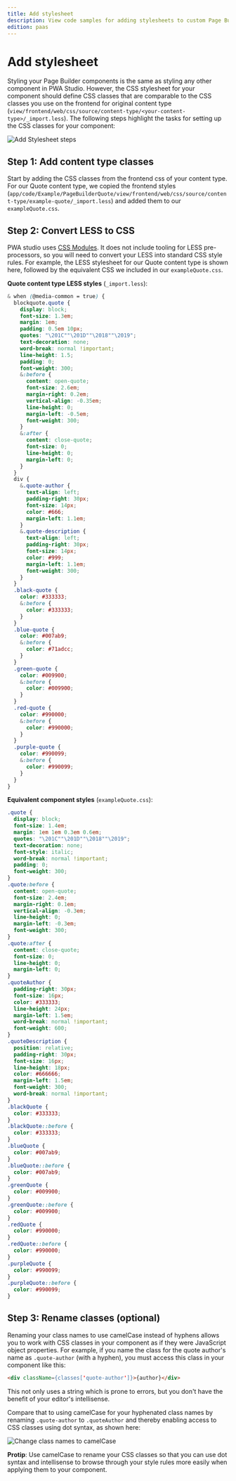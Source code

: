 ```yaml
---
title: Add stylesheet
description: View code samples for adding stylesheets to custom Page Builder components in PWA Studio storefront projects.
edition: paas
---
```


# Add stylesheet

Styling your Page Builder components is the same as styling any other component in PWA Studio. However, the CSS stylesheet for your component should define CSS classes that are comparable to the CSS classes you use on the frontend for original content type (`view/frontend/web/css/source/content-type/<your-content-type>/_import.less`). The following steps highlight the tasks for setting up the CSS classes for your component:

![Add Stylesheet steps](images/AddStylesheetSteps.svg)

## Step 1: Add content type classes

Start by adding the CSS classes from the frontend css of your content type. For our Quote content type, we copied the frontend styles (`app/code/Example/PageBuilderQuote/view/frontend/web/css/source/content-type/example-quote/_import.less`) and added them to our `exampleQuote.css`.

## Step 2: Convert LESS to CSS

PWA studio uses [CSS Modules][]. It does not include tooling for LESS pre-processors, so you will need to convert your LESS into standard CSS style rules. For example, the LESS stylesheet for our Quote content type is shown here, followed by the equivalent CSS we included in our `exampleQuote.css`.

**Quote content type LESS styles** (`_import.less`):

```scss
& when (@media-common = true) {
  blockquote.quote {
    display: block;
    font-size: 1.3em;
    margin: 1em;
    padding: 0.5em 10px;
    quotes: "\201C""\201D""\2018""\2019";
    text-decoration: none;
    word-break: normal !important;
    line-height: 1.5;
    padding: 0;
    font-weight: 300;
    &:before {
      content: open-quote;
      font-size: 2.6em;
      margin-right: 0.2em;
      vertical-align: -0.35em;
      line-height: 0;
      margin-left: -0.5em;
      font-weight: 300;
    }
    &:after {
      content: close-quote;
      font-size: 0;
      line-height: 0;
      margin-left: 0;
    }
  }
  div {
    &.quote-author {
      text-align: left;
      padding-right: 30px;
      font-size: 14px;
      color: #666;
      margin-left: 1.1em;
    }
    &.quote-description {
      text-align: left;
      padding-right: 30px;
      font-size: 14px;
      color: #999;
      margin-left: 1.1em;
      font-weight: 300;
    }
  }
  .black-quote {
    color: #333333;
    &:before {
      color: #333333;
    }
  }
  .blue-quote {
    color: #007ab9;
    &:before {
      color: #71adcc;
    }
  }
  .green-quote {
    color: #009900;
    &:before {
      color: #009900;
    }
  }
  .red-quote {
    color: #990000;
    &:before {
      color: #990000;
    }
  }
  .purple-quote {
    color: #990099;
    &:before {
      color: #990099;
    }
  }
}
```

**Equivalent component styles** (`exampleQuote.css`):

```css
.quote {
  display: block;
  font-size: 1.4em;
  margin: 1em 1em 0.3em 0.6em;
  quotes: "\201C""\201D""\2018""\2019";
  text-decoration: none;
  font-style: italic;
  word-break: normal !important;
  padding: 0;
  font-weight: 300;
}
.quote:before {
  content: open-quote;
  font-size: 2.4em;
  margin-right: 0.1em;
  vertical-align: -0.3em;
  line-height: 0;
  margin-left: -0.3em;
  font-weight: 300;
}
.quote:after {
  content: close-quote;
  font-size: 0;
  line-height: 0;
  margin-left: 0;
}
.quoteAuthor {
  padding-right: 30px;
  font-size: 16px;
  color: #333333;
  line-height: 24px;
  margin-left: 1.5em;
  word-break: normal !important;
  font-weight: 600;
}
.quoteDescription {
  position: relative;
  padding-right: 30px;
  font-size: 16px;
  line-height: 18px;
  color: #666666;
  margin-left: 1.5em;
  font-weight: 300;
  word-break: normal !important;
}
.blackQuote {
  color: #333333;
}
.blackQuote::before {
  color: #333333;
}
.blueQuote {
  color: #007ab9;
}
.blueQuote::before {
  color: #007ab9;
}
.greenQuote {
  color: #009900;
}
.greenQuote::before {
  color: #009900;
}
.redQuote {
  color: #990000;
}
.redQuote::before {
  color: #990000;
}
.purpleQuote {
  color: #990099;
}
.purpleQuote::before {
  color: #990099;
}
```

## Step 3: Rename classes (optional)

Renaming your class names to use camelCase instead of hyphens allows you to work with CSS classes in your component as if they were JavaScript object properties. For example, if you name the class for the quote author's name as `.quote-author` (with a hyphen), you must access this class in your component like this:

```html
<div className={classes['quote-author']}>{author}</div>
```

This not only uses a string which is prone to errors, but you don't have the benefit of your editor's intellisense.

Compare that to using camelCase for your hyphenated class names by renaming `.quote-author` to `.quoteAuthor` and thereby enabling access to CSS classes using dot syntax, as shown here:

![Change class names to camelCase](images/AddStylesheetCamelCase.png)

**Protip**: Use camelCase to rename your CSS classes so that you can use dot syntax and intellisense to browse through your style rules more easily when applying them to your component.

[css modules]: /guides/general-concepts/css-modules/
